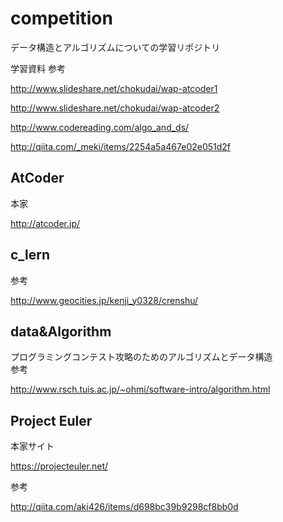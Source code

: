 # competition

データ構造とアルゴリズムについての学習リポジトリ  

学習資料 参考  

<http://www.slideshare.net/chokudai/wap-atcoder1>

<http://www.slideshare.net/chokudai/wap-atcoder2>

<http://www.codereading.com/algo_and_ds/>

<http://qiita.com/_meki/items/2254a5a467e02e051d2f>

## AtCoder
本家

<http://atcoder.jp/>

## c_lern
参考  

<http://www.geocities.jp/kenji_y0328/crenshu/>

## data&Algorithm
プログラミングコンテスト攻略のためのアルゴリズムとデータ構造  
参考  

<http://www.rsch.tuis.ac.jp/~ohmi/software-intro/algorithm.html>

## Project Euler

本家サイト  

<https://projecteuler.net/>

参考  

<http://qiita.com/aki426/items/d698bc39b9298cf8bb0d>
